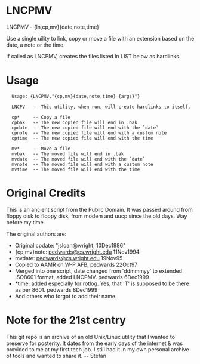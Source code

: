 LNCPMV
======

LNCPMV - {ln,cp,mv}{date,note,time}

Use a single uility to link, copy or move a file with an extension based on the date, a note or the time.

If called as LNCPMV, creates the files listed in LIST below as hardlinks.

# Usage

```
  Usage: {LNCPMV,"{cp,mv}{date,note,time} {args}"}
  
  LNCPV   -- This utility, when run, will create hardlinks to itself.
  
  cp*     -- Copy a file
  cpbak   -- The new copied file will end in .bak
  cpdate  -- The new copied file will end with the `date`
  cpnote  -- The new copied file will end with a custom note
  cptime  -- The new copied file will end with the time
  
  mv*     -- Move a file
  mvbak   -- The moved file will end in .bak
  mvdate  -- The moved file will end with the `date`
  mvnote  -- The moved file will end with a custom note
  mvtime  -- The moved file will end with the time
```

# Original Credits

This is an ancient script from the Public Domain. It was passed around from
floppy disk to floppy disk, from modem and uucp since the old days. Way before
my time.

The original authors are:

+ Original cpdate:  "jsloan@wright, 10Dec1986"
+ {cp,mv}note:  pedwards@cs.wright.edu  11Nov1994
+ mvdate:  pedwards@cs.wright.edu  19Nov95
+ Copied to AAMR on W-P AFB, pedwards 22Oct97
+ Merged into one script, date changed from 'ddmmmyy' to
  extended ISO8601 format, added LNCPMV.  pedwards 6Dec1999
+ *time:  added especially for rotlog.  Yes, that 'T' is supposed
  to be there as per 8601.  pedwards 8Dec1999
+ And others who forgot to add their name.

# Note for the 21st centry

This git repo is an archive of an old Unix/Linux utility that I wanted to preserve
for posterity. It dates from the early days of the internet & was provided to
me at my first tech job. I still had it in my own personal archive of tools and
wanted to share it. -- Stefan
